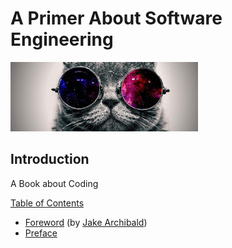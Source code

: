 # A Primer About Software Engineering


<img src="cover.jpg" width="300">

## Introduction

A Book about Coding

[Table of Contents](toc.md)

* [Foreword](foreword.md) (by [Jake Archibald](http://jakearchibald.com))
* [Preface](../preface.md)
